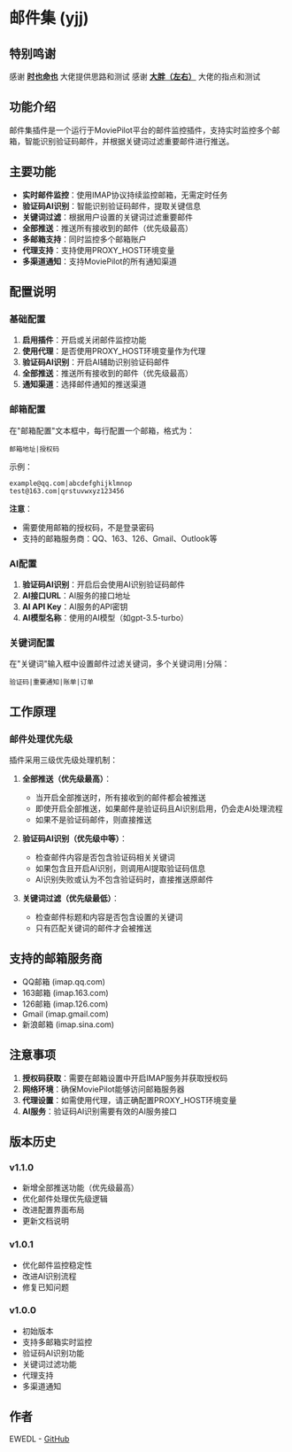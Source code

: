 # 邮件集 (yjj)

## **特别鸣谢**

感谢 [**时也命也**](https://club.fnnas.com/home.php?mod=space&uid=1622) 大佬提供思路和测试
感谢 [**大胖（左右）**](https://club.fnnas.com/home.php?mod=space&uid=4598) 大佬的指点和测试

## 功能介绍

邮件集插件是一个运行于MoviePilot平台的邮件监控插件，支持实时监控多个邮箱，智能识别验证码邮件，并根据关键词过滤重要邮件进行推送。
## 主要功能

- **实时邮件监控**：使用IMAP协议持续监控邮箱，无需定时任务
- **验证码AI识别**：智能识别验证码邮件，提取关键信息
- **关键词过滤**：根据用户设置的关键词过滤重要邮件
- **全部推送**：推送所有接收到的邮件（优先级最高）
- **多邮箱支持**：同时监控多个邮箱账户
- **代理支持**：支持使用PROXY_HOST环境变量
- **多渠道通知**：支持MoviePilot的所有通知渠道

## 配置说明

### 基础配置

1. **启用插件**：开启或关闭邮件监控功能
2. **使用代理**：是否使用PROXY_HOST环境变量作为代理
3. **验证码AI识别**：开启AI辅助识别验证码邮件
4. **全部推送**：推送所有接收到的邮件（优先级最高）
5. **通知渠道**：选择邮件通知的推送渠道

### 邮箱配置

在"邮箱配置"文本框中，每行配置一个邮箱，格式为：
```
邮箱地址|授权码
```

示例：
```
example@qq.com|abcdefghijklmnop
test@163.com|qrstuvwxyz123456
```

**注意**：
- 需要使用邮箱的授权码，不是登录密码
- 支持的邮箱服务商：QQ、163、126、Gmail、Outlook等

### AI配置

1. **验证码AI识别**：开启后会使用AI识别验证码邮件
2. **AI接口URL**：AI服务的接口地址
3. **AI API Key**：AI服务的API密钥
4. **AI模型名称**：使用的AI模型（如gpt-3.5-turbo）

### 关键词配置

在"关键词"输入框中设置邮件过滤关键词，多个关键词用`|`分隔：
```
验证码|重要通知|账单|订单
```

## 工作原理

### 邮件处理优先级

插件采用三级优先级处理机制：

1. **全部推送（优先级最高）**：
   - 当开启全部推送时，所有接收到的邮件都会被推送
   - 即使开启全部推送，如果邮件是验证码且AI识别启用，仍会走AI处理流程
   - 如果不是验证码邮件，则直接推送

2. **验证码AI识别（优先级中等）**：
   - 检查邮件内容是否包含验证码相关关键词
   - 如果包含且开启AI识别，则调用AI提取验证码信息
   - AI识别失败或认为不包含验证码时，直接推送原邮件

3. **关键词过滤（优先级最低）**：
   - 检查邮件标题和内容是否包含设置的关键词
   - 只有匹配关键词的邮件才会被推送

## 支持的邮箱服务商

- QQ邮箱 (imap.qq.com)
- 163邮箱 (imap.163.com)
- 126邮箱 (imap.126.com)
- Gmail (imap.gmail.com)
- 新浪邮箱 (imap.sina.com)

## 注意事项

1. **授权码获取**：需要在邮箱设置中开启IMAP服务并获取授权码
2. **网络环境**：确保MoviePilot能够访问邮箱服务器
3. **代理设置**：如需使用代理，请正确配置PROXY_HOST环境变量
4. **AI服务**：验证码AI识别需要有效的AI服务接口

## 版本历史

### v1.1.0
- 新增全部推送功能（优先级最高）
- 优化邮件处理优先级逻辑
- 改进配置界面布局
- 更新文档说明

### v1.0.1
- 优化邮件监控稳定性
- 改进AI识别流程
- 修复已知问题

### v1.0.0
- 初始版本
- 支持多邮箱实时监控
- 验证码AI识别功能
- 关键词过滤功能
- 代理支持
- 多渠道通知

## 作者

EWEDL - [GitHub](https://github.com/EWEDLCM)
